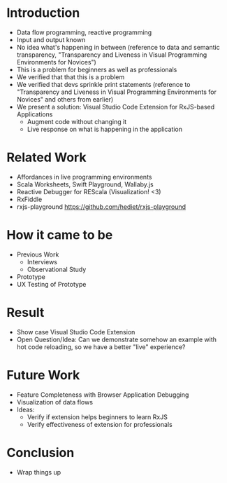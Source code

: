 # Introduction

- Data flow programming, reactive programming
- Input and output known
- No idea what's happening in between (reference to data and semantic transparency, "Transparency and Liveness in Visual Programming Environments for Novices")
- This is a problem for beginners as well as professionals
- We verified that that this is a problem
- We verified that devs sprinkle print statements (reference to "Transparency and Liveness in Visual Programming Environments for Novices" and others from earlier)
- We present a solution: Visual Studio Code Extension for RxJS-based Applications
  - Augment code without changing it
  - Live response on what is happening in the application

# Related Work

- Affordances in live programming environments
- Scala Worksheets, Swift Playground, Wallaby.js
- Reactive Debugger for REScala (Visualization! <3)
- RxFiddle
- rxjs-playground https://github.com/hediet/rxjs-playground

# How it came to be

- Previous Work
  - Interviews
  - Observational Study
- Prototype
- UX Testing of Prototype

# Result

- Show case Visual Studio Code Extension
- Open Question/Idea: Can we demonstrate somehow an example with hot code reloading, so we have a better "live" experience?

# Future Work

- Feature Completeness with Browser Application Debugging
- Visualization of data flows
- Ideas:
  - Verify if extension helps beginners to learn RxJS
  - Verify effectiveness of extension for professionals

# Conclusion

- Wrap things up

